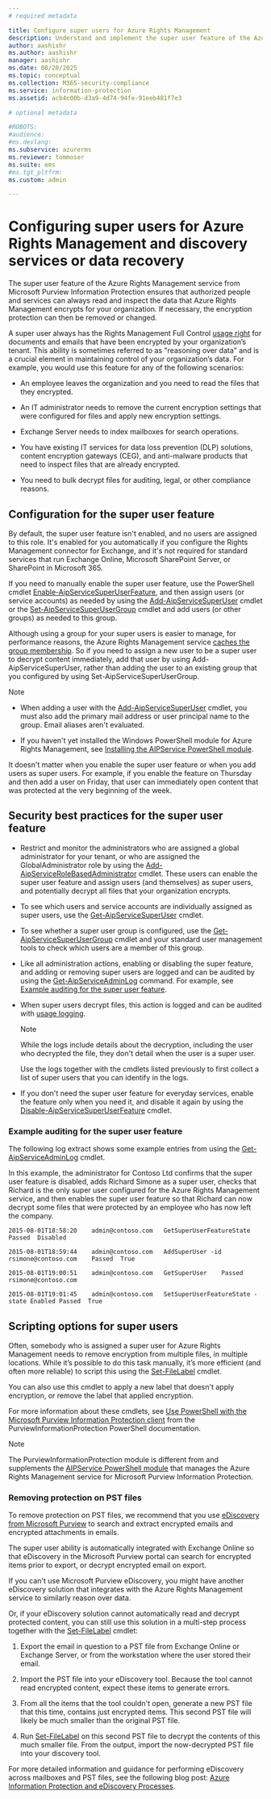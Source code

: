 ```yaml
---
# required metadata

title: Configure super users for Azure Rights Management
description: Understand and implement the super user feature of the Azure Rights Management service from Microsoft Purview Information Protection, so that authorized people and services can always read and inspect ("reason over") your organization's encrypted data.
author: aashishr
ms.author: aashishr
manager: aashishr
ms.date: 08/20/2025
ms.topic: conceptual
ms.collection: M365-security-compliance
ms.service: information-protection
ms.assetid: acb4c00b-d3a9-4d74-94fe-91eeb481f7e3

# optional metadata

#ROBOTS:
#audience:
#ms.devlang:
ms.subservice: azurerms
ms.reviewer: tommoser
ms.suite: ems
#ms.tgt_pltfrm:
ms.custom: admin

---
```


# Configuring super users for Azure Rights Management and discovery services or data recovery

The super user feature of the Azure Rights Management service from Microsoft Purview Information Protection ensures that authorized people and services can always read and inspect the data that Azure Rights Management encrypts for your organization. If necessary, the encryption protection can then be removed or changed.

A super user always has the Rights Management Full Control [usage right](configure-usage-rights.md) for documents and emails that have been encrypted by your organization’s tenant. This ability is sometimes referred to as "reasoning over data" and is a crucial element in maintaining control of your organization’s data. For example, you would use this feature for any of the following scenarios:

- An employee leaves the organization and you need to read the files that they encrypted.

- An IT administrator needs to remove the current encryption settings that were configured for files and apply new encryption settings.

- Exchange Server needs to index mailboxes for search operations.

- You have existing IT services for data loss prevention (DLP) solutions, content encryption gateways (CEG), and anti-malware products that need to inspect files that are already encrypted.

- You need to bulk decrypt files for auditing, legal, or other compliance reasons.

## Configuration for the super user feature

By default, the super user feature isn't enabled, and no users are assigned to this role. It's enabled for you automatically if you configure the Rights Management connector for Exchange, and it's not required for standard services that run Exchange Online, Microsoft SharePoint Server, or SharePoint in Microsoft 365.

If you need to manually enable the super user feature, use the PowerShell cmdlet [Enable-AipServiceSuperUserFeature](/powershell/module/aipservice/enable-aipservicesuperuserfeature), and then assign users (or service accounts) as needed by using the [Add-AipServiceSuperUser](/powershell/module/aipservice/add-aipservicesuperuser) cmdlet or the [Set-AipServiceSuperUserGroup](/powershell/module/aipservice/set-aipservicesuperusergroup) cmdlet and add users (or other groups) as needed to this group. 

Although using a group for your super users is easier to manage, for performance reasons, the Azure Rights Management service [caches the group membership](prepare.md#group-membership-caching-by-azure-information-protection). So if you need to assign a new user to be a super user to decrypt content immediately, add that user by using Add-AipServiceSuperUser, rather than adding the user to an existing group that you configured by using Set-AipServiceSuperUserGroup.

> [!NOTE]
> - When adding a user with the [Add-AipServiceSuperUser](/powershell/module/aipservice/add-aipservicesuperuser) cmdlet, you must also add the primary mail address or user principal name to the group. Email aliases aren't evaluated.
> 
> - If you haven't yet installed the Windows PowerShell module for Azure Rights Management, see [Installing the AIPService PowerShell module](install-powershell.md).

It doesn't matter when you enable the super user feature or when you add users as super users. For example, if you enable the feature on Thursday and then add a user on Friday, that user can immediately open content that was protected at the very beginning of the week.

## Security best practices for the super user feature

- Restrict and monitor the administrators who are assigned a global administrator for your tenant, or who are assigned the GlobalAdministrator role by using the [Add-AipServiceRoleBasedAdministrator](/powershell/module/aipservice/add-aipservicerolebasedadministrator) cmdlet. These users can enable the super user feature and assign users (and themselves) as super users, and potentially decrypt all files that your organization encrypts.

- To see which users and service accounts are individually assigned as super users, use the [Get-AipServiceSuperUser](/powershell/module/aipservice/get-aipservicesuperuser) cmdlet. 
- To see whether a super user group is configured, use the [Get-AipServiceSuperUserGroup](/powershell/module/aipservice/get-aipservicesuperusergroup) cmdlet and your standard user management tools to check which users are a member of this group. 

- Like all administration actions, enabling or disabling the super feature, and adding or removing super users are logged and can be audited by using the [Get-AipServiceAdminLog](/powershell/module/aipservice/get-aipserviceadminlog) command. For example, see [Example auditing for the super user feature](#example-auditing-for-the-super-user-feature).

- When super users decrypt files, this action is logged and can be audited with [usage logging](log-analyze-usage.md).

    > [!NOTE]
    > While the logs include details about the decryption, including the user who decrypted the file, they don't detail when the user is a super user.
    > 
    > Use the logs together with the cmdlets listed previously to first collect a list of super users that you can identify in the logs.
    >

- If you don't need the super user feature for everyday services, enable the feature only when you need it, and disable it again by using the [Disable-AipServiceSuperUserFeature](/powershell/module/aipservice/disable-aipservicesuperuserfeature) cmdlet.

### Example auditing for the super user feature

The following log extract shows some example entries from using the [Get-AipServiceAdminLog](/powershell/module/aipservice/get-aipserviceadminlog) cmdlet. 

In this example, the administrator for Contoso Ltd confirms that the super user feature is disabled, adds Richard Simone as a super user, checks that Richard is the only super user configured for the Azure Rights Management service, and then enables the super user feature so that Richard can now decrypt some files that were protected by an employee who has now left the company.

`2015-08-01T18:58:20	admin@contoso.com	GetSuperUserFeatureState	Passed	Disabled`

`2015-08-01T18:59:44	admin@contoso.com	AddSuperUser -id rsimone@contoso.com	Passed	True`

`2015-08-01T19:00:51	admin@contoso.com	GetSuperUser	Passed	rsimone@contoso.com`

`2015-08-01T19:01:45	admin@contoso.com	SetSuperUserFeatureState -state Enabled	Passed	True`

## Scripting options for super users

Often, somebody who is assigned a super user for Azure Rights Management needs to remove encryption from multiple files, in multiple locations. While it’s possible to do this task manually, it’s more efficient (and often more reliable) to script this using the [Set-FileLabel](/powershell/module/purviewinformationprotection/set-filelabel) cmdlet.

You can also use this cmdlet to apply a new label that doesn't apply encryption, or remove the label that applied encryption.

For more information about these cmdlets, see [Use PowerShell with the Microsoft Purview Information Protection client](/powershell/azure/aip/setup-information-protection-client-powershell#use-powershell-with-the-microsoft-purview-information-protection-client) from the PurviewInformationProtection PowerShell documentation.

> [!NOTE]
> The PurviewInformationProtection module is different from and supplements the [AIPService PowerShell module](administer-powershell.md) that manages the Azure Rights Management service for Microsoft Purview Information Protection.

### Removing protection on PST files

To remove protection on PST files, we recommend that you use [eDiscovery from Microsoft Purview](/purview/ediscovery) to search and extract encrypted emails and encrypted attachments in emails.

The super user ability is automatically integrated with Exchange Online so that eDiscovery in the Microsoft Purview portal can search for encrypted items prior to export, or decrypt encrypted email on export.

If you can't use Microsoft Purview eDiscovery, you might have another eDiscovery solution that integrates with the Azure Rights Management service to similarly reason over data. 

Or, if your eDiscovery solution cannot automatically read and decrypt protected content, you can still use this solution in a multi-step process together with the [Set-FileLabel](/powershell/module/purviewinformationprotection/set-filelabel) cmdlet:

1. Export the email in question to a PST file from Exchange Online or Exchange Server, or from the workstation where the user stored their email.

2. Import the PST file into your eDiscovery tool. Because the tool cannot read encrypted content, expect these items to generate errors.

3. From all the items that the tool couldn't open, generate a new PST file that this time, contains just encrypted items. This second PST file will likely be much smaller than the original PST file.

4. Run [Set-FileLabel](/powershell/module/purviewinformationprotection/set-filelabel) on this second PST file to decrypt the contents of this much smaller file. From the output, import the now-decrypted PST file into your discovery tool.

For more detailed information and guidance for performing eDiscovery across mailboxes and PST files, see the following blog post: [Azure Information Protection and eDiscovery Processes](https://techcommunity.microsoft.com/t5/Azure-Information-Protection/Azure-Information-Protection-and-eDiscovery-Processes/ba-p/270216).
